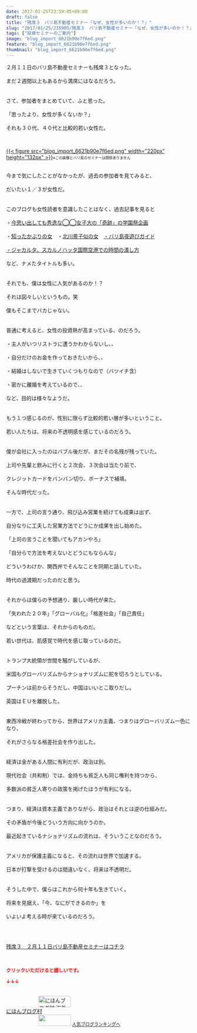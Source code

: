 ```yaml
---
date: 2017-01-25T23:59:05+09:00
draft: false
title: "残席３　バリ島不動産セミナー「なぜ、女性が多いのか！？」"
slug: "2017/01/25/235905/残席３　バリ島不動産セミナー「なぜ、女性が多いのか！？」"
tags: ["投資セミナーのご案内"]
image: "blog_import_6621b90e7f6ed.png"
feature: "blog_import_6621b90e7f6ed.png"
thumbnail: "blog_import_6621b90e7f6ed.png"
---
```

<p>２月１１日のバリ島不動産セミナーも残席３となった。<br/><br/>まだ２週間以上もあるから満席にはなるだろう。<br/><br/><br/>さて、参加者をまとめていて、ふと思った。<br/><br/>「思ったより、女性が多くないか？」<br/><br/>それも３０代、４０代と比較的若い女性だ。</p><p> </p><p><a href="blog_import_6621b90ead349.png">{{< figure src="blog_import_6621b90e7f6ed.png" width="220px" height="132px" >}}</a><span style="font-size: 0.7em;">※この画像とバリ島のセミナーは関係ありません</span></p><p><br/>今まで気にしたことがなかったが、過去の参加者を見てみると、<br/><br/>だいたい１／３が女性だ。<br/><br/><br/>このブログも女性読者を意識したことはなく、過去記事を見ると<br/><br/>・<a href="entry-12217670432.html" target="_blank"><span style="text-decoration: underline;">今思い出しても秀逸な◯◯女子大の「奇跡」の学園祭企画</span></a><br/><br/>・<a href="entry-12167036871.html" target="_blank"><span style="text-decoration: underline;">知ったかぶりの女</span></a>　・<a href="entry-12166293808.html" target="_blank"><span style="text-decoration: underline;">北川景子似の女</span></a>　<a href="entry-12160005450.html" target="_blank"><span style="text-decoration: underline;">・バリ島夜遊びガイド</span></a><br/><br/><a href="entry-12123301967.html" target="_blank"><span style="text-decoration: underline;">・ジャカルタ、スカルノハッタ国際空港での時間の潰し方</span></a><br/><br/>など、ナメたタイトルも多い。<br/><br/><br/>それでも、僕は女性に人気があるのか！？<br/><br/>それは図々しいというもの。笑<br/><br/>僕もそこまでバカじゃない。<br/><br/><br/>普通に考えると、女性の投資熱が高まっている、のだろう。<br/><br/>・主人がいつリストラに遭うかわからないし、、<br/><br/>・自分だけのお金を作っておきたいから、、<br/><br/>・結婚はしないで生きていくつもりなので（バツイチ含）<br/><br/>・密かに離婚を考えているので、、<br/><br/>など、目的は様々なようだ。<br/><br/><br/>もう１つ感じるのが、性別に限らず比較的若い層が多いということ。<br/><br/>若い人たちは、将来の不透明感を感じているのだろう。<br/><br/><br/>僕が会社に入ったのはバブル後だが、まだその名残が残っていた。<br/><br/>上司や先輩と飲みに行くと２次会、３次会は当たり前で、<br/><br/>クレジットカードをバンバン切り、ボーナスで補填。<br/><br/>そんな時代だった。<br/><br/><br/>一方で、上司の言う通り、飛び込み営業を続けても成果は出ず、<br/><br/>自分なりに工夫した営業方法でどうにか成果を出し始めた。<br/><br/>「上司の言うことを聞いてもアカンやろ」<br/><br/>「自分らで方法を考えないとどうにもならんな」<br/><br/>どういうわけか、関西弁でそんなことを同期と話していた。<br/><br/>時代の過渡期だったのだと思う。<br/><br/><br/>それからは僕らの予想通り、厳しい時代が来た。<br/><br/>「失われた２０年」「グローバル化」「格差社会」「自己責任」<br/><br/>などという言葉は、それからのものだ。<br/><br/>若い世代は、肌感覚で時代を感じ取っているのだ。<br/><br/><br/>トランプ大統領が世間を騒がしているが、<br/><br/>米国もグローバリズムからナショナリズムに舵を切ろうとしている。<br/><br/>プーチンは前からそうだし、中国はいいとこ取りだし。<br/><br/>英国はＥＵを離脱した。<br/><br/><br/>東西冷戦が終わってから、世界はアメリカ主義、つまりはグローバリズム一色になり、<br/><br/>それがさらなる格差社会を作り出した。<br/><br/><br/>経済は金がある人間に有利だが、政治は別。<br/><br/>現代社会（共和制）では、金持ちも貧乏人も同じ権利を持つから、<br/><br/>多数派の貧乏人寄りの政策を掲げたほうが有利になる。<br/><br/><br/>つまり、経済は資本主義でありながら、政治はそれとは逆の仕組みだ。<br/><br/>その矛盾が今後どういう方向に向かうのか。<br/><br/>最近起きているナショナリズムの流れは、そういうことなのだろう。<br/><br/><br/>アメリカが保護主義になると、その流れは世界で加速する。<br/><br/>日本が打撃を受けるのは間違いなく、将来は不透明だ。<br/><br/><br/>そうした中で、僕らはこれから何十年も生きていく。<br/><br/>将来を見据え、「今、なにができるのか」を<br/><br/>いよいよ考える時が来ているのだろう。</p><p> </p><p><br/><a href="iin.co.jp" target="_blank"><span style="text-decoration: underline;">残席３　２月１１日バリ島不動産セミナーはコチラ</span></a></p> <p><font color="#ff0000" size="2"><strong>クリックいただけると嬉しいです。</strong></font></p><p><font color="#ff0000" size="2"><strong>↓↓↓</strong></font></p><p><br/><a href="ranking.html?p_cid=01260127" target="_blank"><img alt="にほんブログ村 海外生活ブログ バリ島情報へ" border="0" height="31" src="data:image/svg+xml;charset=utf-8,%3Csvg%20xmlns%3D%22http%3A%2F%2Fwww.w3.org%2F2000%2Fsvg%22%20title%3D%22Placeholder%20for%20Images%22%20role%3D%22presentation%22%20viewBox%3D%220%200%2088%2031%22%20%2F%3E" width="88" data-src="https://img-proxy.blog-video.jp/images?url=http%3A%2F%2Foverseas.blogmura.com%2Fbali%2Fimg%2Fbali88_31.gif" style="aspect-ratio: auto 88 / 31;"/><noscript><img alt="にほんブログ村 海外生活ブログ バリ島情報へ" border="0" height="31" src="https://img-proxy.blog-video.jp/images?url=http%3A%2F%2Foverseas.blogmura.com%2Fbali%2Fimg%2Fbali88_31.gif" width="88"></noscript></a><br/><a href="ranking.html?p_cid=01260127" target="_blank">にほんブログ村</a><br/><a href="link.php?1804582" title="人気ブログランキングへ"><img border="0" height="31" src="data:image/svg+xml;charset=utf-8,%3Csvg%20xmlns%3D%22http%3A%2F%2Fwww.w3.org%2F2000%2Fsvg%22%20title%3D%22Placeholder%20for%20Images%22%20role%3D%22presentation%22%20viewBox%3D%220%200%2088%2031%22%20%2F%3E" width="88" data-src="https://blog.with2.net/img/banner/banner_22.gif" style="aspect-ratio: auto 88 / 31;"/><noscript><img border="0" height="31" src="https://blog.with2.net/img/banner/banner_22.gif" width="88"></noscript></a> <a href="link.php?1804582" style="font-size: 12px;">人気ブログランキングへ</a></p>

